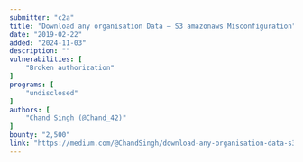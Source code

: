 ```yaml
---
submitter: "c2a"
title: "Download any organisation Data — S3 amazonaws Misconfiguration"
date: "2019-02-22"
added: "2024-11-03"
description: ""
vulnerabilities: [
    "Broken authorization"
]
programs: [
    "undisclosed"
]
authors: [
    "Chand Singh (@Chand_42)"
]
bounty: "2,500"
link: "https://medium.com/@ChandSingh/download-any-organisation-data-s3-amazonaws-64059847e06"
---
```




